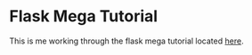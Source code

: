 # Flask Mega Tutorial

This is me working through the flask mega tutorial located [here](https://blog.miguelgrinberg.com/post/the-flask-mega-tutorial-part-i-hello-world).
